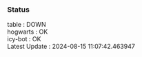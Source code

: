 ### Status


table : DOWN  
hogwarts : OK  
icy-bot : OK  
Latest Update : 2024-08-15 11:07:42.463947
